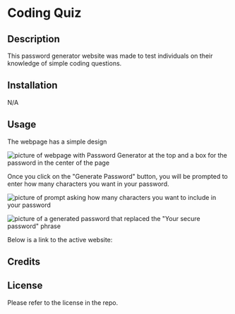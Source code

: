 # Coding Quiz

## Description
This password generator website was made to test individuals on their knowledge of simple coding questions. 

## Installation
N/A

## Usage
The webpage has a simple design 

![picture of webpage with Password Generator at the top and a box for the password in the center of the page](images/password-generator-website.png)

Once you click on the "Generate Password" button, you will be prompted to enter how many characters you want in your password. 

![picture of prompt asking how many characters you want to include in your password](images/password-generator-prompt.png)



![picture of a generated password that replaced the "Your secure password" phrase](images/final-password.png)

Below is a link to the active website:



## Credits


## License
Please refer to the license in the repo.

